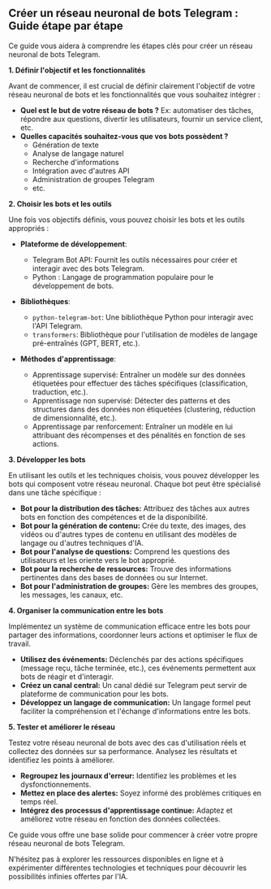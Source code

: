 ##  Créer un réseau neuronal de bots Telegram : Guide étape par étape

Ce guide vous aidera à comprendre les étapes clés pour créer un réseau neuronal de bots Telegram. 

**1. Définir l'objectif et les fonctionnalités**

Avant de commencer, il est crucial de définir clairement l'objectif de votre réseau neuronal de bots et les fonctionnalités que vous souhaitez intégrer :

*  **Quel est le but de votre réseau de bots ?**  Ex: automatiser des tâches, répondre aux questions, divertir les utilisateurs, fournir un service client, etc.
* **Quelles capacités souhaitez-vous que vos bots possèdent ?** 
    * Génération de texte
    * Analyse de langage naturel
    * Recherche d'informations
    * Intégration avec d'autres API
    * Administration de groupes Telegram 
    * etc.

**2. Choisir les bots et les outils**

Une fois vos objectifs définis, vous pouvez choisir les bots et les outils appropriés :

* **Plateforme de développement**: 
    * Telegram Bot API: Fournit les outils nécessaires pour créer et interagir avec des bots Telegram.
    * Python : Langage de programmation populaire pour le développement de bots.

* **Bibliothèques**:
    *  `python-telegram-bot`:  Une bibliothèque Python pour interagir avec l'API Telegram.
    *  `transformers`:  Bibliothèque pour l'utilisation de modèles de langage pré-entraînés (GPT, BERT, etc.).
* **Méthodes d'apprentissage**:
    *  Apprentissage supervisé: Entraîner un modèle sur des données étiquetées pour effectuer des tâches spécifiques (classification, traduction, etc.).
    * Apprentissage non supervisé: Détecter des patterns et des structures dans des données non étiquetées (clustering, réduction de dimensionnalité, etc.).
    * Apprentissage par renforcement: Entraîner un modèle en lui attribuant des récompenses et des pénalités en fonction de ses actions.

**3. Développer les bots**

En utilisant les outils et les techniques choisis, vous pouvez développer les bots qui composent votre réseau neuronal. Chaque bot peut être spécialisé dans une tâche spécifique :

* **Bot pour la distribution des tâches:**  Attribuez des tâches aux autres bots en fonction des compétences et de la disponibilité.
* **Bot pour la génération de contenu:**  Crée du texte, des images, des vidéos ou d'autres types de contenu en utilisant des modèles de langage ou d'autres techniques d'IA.
* **Bot pour l'analyse de questions:**  Comprend les questions des utilisateurs et les oriente vers le bot approprié. 
* **Bot pour la recherche de ressources:**  Trouve des informations pertinentes dans des bases de données ou sur Internet.
* **Bot pour l'administration de groupes:**  Gère les membres des groupes, les messages, les canaux, etc.


**4. Organiser la communication entre les bots**

Implémentez un système de communication efficace entre les bots pour partager des informations, coordonner leurs actions et optimiser le flux de travail.

* **Utilisez des événements:**  Déclenchés par des actions spécifiques (message reçu, tâche terminée, etc.), ces événements permettent aux bots de réagir et d'interagir.
* **Créez un canal central:** Un canal dédié sur Telegram peut servir de plateforme de communication pour les bots.
* **Développez un langage de communication:**  Un langage formel peut faciliter la compréhension et l'échange d'informations entre les bots.

**5. Tester et améliorer le réseau**

Testez votre réseau neuronal de bots avec des cas d'utilisation réels et collectez des données sur sa performance. Analysez les résultats et identifiez les points à améliorer.

*  **Regroupez les journaux d'erreur:**  Identifiez les problèmes et les dysfonctionnements.
*  **Mettez en place des alertes:**  Soyez informé des problèmes critiques en temps réel.
*  **Intégrez des processus d'apprentissage continue:** Adaptez et améliorez votre réseau en fonction des données collectées.



 Ce guide vous offre une base solide pour commencer à créer votre propre réseau neuronal de bots Telegram. 

N'hésitez pas à  explorer les ressources disponibles en ligne et à expérimenter différentes technologies et techniques pour découvrir les possibilités infinies offertes par l'IA.

